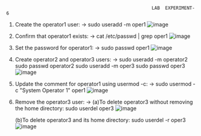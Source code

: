                                     			          LAB  EXPERIMENT- 6

1. Create the operator1 user: -> sudo useradd -m oper1
   ![image](https://github.com/user-attachments/assets/b7f076b4-3ad5-4e17-9a46-23ec6ce19fa1)

2. Confirm that operator1 exists: -> cat /etc/passwd | grep oper1
   ![image](https://github.com/user-attachments/assets/9d7c81fd-3048-4c77-ae8a-f7252b0c2212)

3. Set the password for operator1: -> sudo passwd oper1
   ![image](https://github.com/user-attachments/assets/99b14cc3-e2cc-49f6-a5c9-687fcffb06d7)

4. Create operator2 and operator3 users: -> sudo useradd -m operator2 sudo passwd operator2 sudo useradd -m oper3 sudo passwd oper3
   ![image](https://github.com/user-attachments/assets/f4863c80-c6a8-4c07-a688-ec3532f8b8c5)

5. Update the comment for operator1 using usermod -c: -> sudo usermod -c "System Operator 1" oper1
   ![image](https://github.com/user-attachments/assets/6ebb019e-22f4-4178-8f6f-6e2e1d39f55f)

6. Remove the operator3 user: -> (a)To delete operator3 without removing the home directory: sudo userdel oper3
   ![image](https://github.com/user-attachments/assets/f699e224-6b07-4a44-b629-fb8cac98bfae)

   (b)To delete operator3 and its home directory: sudo userdel -r oper3
   ![image](https://github.com/user-attachments/assets/50e00097-d3e0-432c-b63e-12283ad1f8e5)



